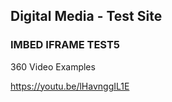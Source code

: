 ## Digital Media - Test Site



### IMBED IFRAME TEST5

360 Video Examples


https://youtu.be/lHavnggIL1E


